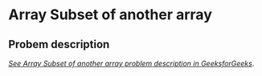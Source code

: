 Array Subset of another array 
=======================================================

Probem description
--------------------

  *[See Array Subset of another array  problem description in GeeksforGeeks](https://practice.geeksforgeeks.org/problems/array-subset-of-another-array2317/1?utm_source=geeksforgeeks&utm_medium=article_practice_tab&utm_campaign=article_practice_tab)*.


